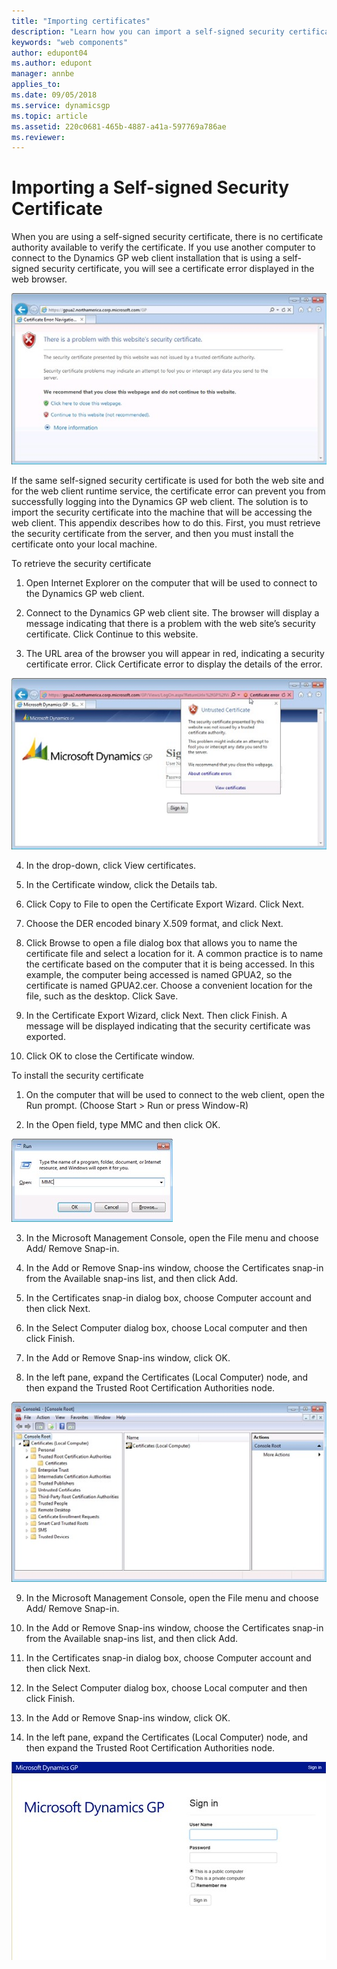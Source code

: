 ```yaml
---
title: "Importing certificates"
description: "Learn how you can import a self-signed security certificate for Dynamics GP for test reasons."
keywords: "web components"
author: edupont04
ms.author: edupont
manager: annbe
applies_to: 
ms.date: 09/05/2018
ms.service: dynamicsgp
ms.topic: article
ms.assetid: 220c0681-465b-4887-a41a-597769a786ae
ms.reviewer: 
---
```

<span id="_Toc498953379" class="anchor"></span>

# Importing a Self-signed Security Certificate

When you are using a self-signed security certificate, there is no certificate authority available to verify the certificate. If you use another computer to connect to the Dynamics GP web client installation that is using a self-signed security certificate, you will see a certificate error displayed in the web browser.

![shows the error page in a browser when a dynamics gp deployment uses a certificate with a problem.](media/manage-certificate-error.png "Certificates")  

If the same self-signed security certificate is used for both the web site and for the web client runtime service, the certificate error can prevent you from successfully logging into the Dynamics GP web client. The solution is to import the security certificate into the machine that will be accessing the web client. This appendix describes how to do this. First, you must retrieve the security certificate from the server, and then you must install the certificate onto your local machine.

To retrieve the security certificate

1. Open Internet Explorer on the computer that will be used to connect to the Dynamics GP web client.

2. Connect to the Dynamics GP web client site. The browser will display a message indicating that there is a problem with the web site’s security certificate. Click Continue to this website.

3. The URL area of the browser you will appear in red, indicating a security certificate error. Click Certificate error to display the details of the error.

![shows a popup with a warning about an untrusted certificate in the dynamics gp login screen.](media/manage-certificate-unrtusted.png "Certificates")  

4. In the drop-down, click View certificates.

5. In the Certificate window, click the Details tab.

6. Click Copy to File to open the Certificate Export Wizard. Click Next.

7. Choose the DER encoded binary X.509 format, and click Next.

8. Click Browse to open a file dialog box that allows you to name the certificate file and select a location for it. A common practice is to name the certificate based on the computer that it is being accessed. In this example, the computer being accessed is named GPUA2, so the certificate is named GPUA2.cer. Choose a convenient location for the file, such as the desktop. Click Save.

9. In the Certificate Export Wizard, click Next. Then click Finish. A message will be displayed indicating that the security certificate was exported.

10. Click OK to close the Certificate window.

To install the security certificate

1. On the computer that will be used to connect to the web client, open the Run prompt. (Choose Start &gt; Run or press Window-R)

2. In the Open field, type MMC and then click OK.

![shows the windows run dialog with the command to run mmc.](media/manage-certificate-run-mmc.png "Certificates")  

3. In the Microsoft Management Console, open the File menu and choose Add/ Remove Snap-in.

4. In the Add or Remove Snap-ins window, choose the Certificates snap-in from the Available snap-ins list, and then click Add.

5. In the Certificates snap-in dialog box, choose Computer account and then click Next.

6. In the Select Computer dialog box, choose Local computer and then click Finish.

7. In the Add or Remove Snap-ins window, click OK.

8. In the left pane, expand the Certificates (Local Computer) node, and then expand the Trusted Root Certification Authorities node.

![shows the certificates console snap-in.](media/manage-certificate-mmc.png "Certificates")  

9. In the Microsoft Management Console, open the File menu and choose Add/ Remove Snap-in.

10. In the Add or Remove Snap-ins window, choose the Certificates snap-in from the Available snap-ins list, and then click Add.

11. In the Certificates snap-in dialog box, choose Computer account and then click Next.

12. In the Select Computer dialog box, choose Local computer and then click Finish.

13. In the Add or Remove Snap-ins window, click OK.

148. In the left pane, expand the Certificates (Local Computer) node, and then expand the Trusted Root Certification Authorities node.

![shows the login screen to dynamics gp in the browser.](media/install-web-login-03.png "GP login")  
